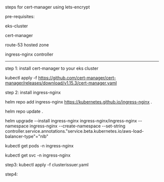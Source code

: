 steps for cert-manager using lets-encrypt

pre-requisites:

eks-cluster

cert-manager

route-53 hosted zone

ingress-nginx controller

--------------------------------------------------------------------------------------------------------------------------------------------------------------------------------------------------------------------

step 1: install cert-manager to your eks cluster

kubectl apply -f https://github.com/cert-manager/cert-manager/releases/download/v1.15.3/cert-manager.yaml

step 2: install ingress-nginx

helm repo add ingress-nginx https://kubernetes.github.io/ingress-nginx	<Add Ingress NGINX repository>.

helm repo update	<Update Helm repositories>.

helm upgrade --install ingress-nginx ingress-nginx/ingress-nginx --namespace ingress-nginx --create-namespace --set-string controller.service.annotations."service\.beta\.kubernetes\.io/aws-load-balancer-type"="nlb"

kubectl get pods -n ingress-nginx

kubectl get svc -n ingress-nginx

step3: kubectl apply -f clusterissuer.yaml

step4: 
